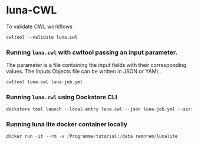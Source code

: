 # luna-CWL

To validate CWL workflows

```python
cwltool --validate luna.cwl
```

### Running `luna.cwl` with cwltool passing an input parameter.

The parameter is a file containing the input fields with their corresponding values.
The Inputs Objects file can be written in JSON or YAML.

```python
cwltool luna.cwl luna-job.yml
```

### Running `luna.cwl` using Dockstore CLI

```python
dockstore tool launch --local-entry luna.cwl --json luna-job.yml --script
```

### Running luna lite docker container locally

```python
docker run -it --rm -v /Programme/tutorial:/data remnrem/lunalite
```
